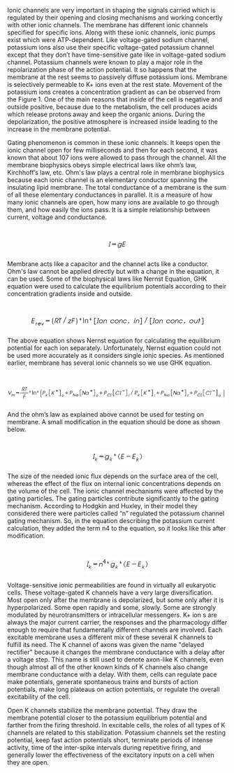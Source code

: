 Ionic channels are very important in shaping the signals carried which is regulated by their opening and closing mechanisms and working concertly with other ionic channels. The membrane has different ionic channels specified for specific ions. Along with these ionic channels, ionic pumps exist which were ATP-dependent. Like voltage-gated sodium channel, potassium ions also use their specific voltage-gated potassium channel except that they don’t have time-sensitive gate like in voltage-gated sodium channel. Potassium channels were known to play a major role in the repolarization phase of the action potential. It so happens that the membrane at the rest seems to passively diffuse potassium ions. Membrane is selectively permeable to K+ ions even at the rest state. Movement of the potassium ions creates a concentration gradient as can be observed from the Figure 1. One of the main reasons that inside of the cell is negative and outside positive, because due to the metabolism, the cell produces acids which release protons away and keep the organic anions. During the depolarization, the positive atmosphere is increased inside leading to the increase in the membrane potential.

 

Gating phenomenon is common in these ionic channels. It keeps open the ionic channel open for few milliseconds and then for each second, it was known that about 107 ions were allowed to pass through the channel. All the membrane biophysics obeys simple electrical laws like ohm’s law, Kirchhoff’s law, etc. Ohm's law plays a central role in membrane biophysics because each ionic channel is an elementary conductor spanning the insulating lipid membrane. The total conductance of a membrane is the sum of all these elementary conductances in parallel. It is a measure of how many ionic channels are open, how many ions are available to go through them, and how easily the ions pass.  It is a simple relationship between current, voltage and conductance.

 
 
&nbsp;
<center><img src="images/p1.png" title="" /></center> 
 

Membrane acts like a capacitor and the channel acts like a conductor. Ohm's law cannot be applied directly but with a change in the equation, it can be used. Some of the biophysical laws like Nernst Equation, GHK equation were used to calculate the equilibrium potentials according to their concentration gradients inside and outside.

 
 
&nbsp;
<center><img src="images/p2.png" title="" /></center> 

 

The above equation shows Nernst equation for calculating the equilibrium potential for each ion separately. Unfortunately, Nernst equation could not be used more accurately as it considers single ionic species. As mentioned earlier, membrane has several ionic channels so we use GHK equation.

 

 
&nbsp;
<center><img src="images/p3.png" title="" /></center> 
 

And the ohm’s law as explained above cannot be used for testing on membrane. A small modification in the equation should be done as shown below.

 
&nbsp;
<center><img src="images/p4.png" title="" /></center> 

 

The size of the needed ionic flux depends on the surface area of the cell, whereas the effect of the flux on internal ionic concentrations depends on the volume of the cell. The ionic channel mechanisms were affected by the gating particles. The gating particles contribute significantly to the gating mechanism. According to Hodgkin and Huxley, in their model they considered there were particles called “n” regulated the potassium channel gating mechanism. So, in the equation describing the potassium current calculation, they added the term n4 to the equation, so it looks like this after modification.

 
&nbsp;
<center><img src="images/p5.png" title="" /></center> 

 

Voltage-sensitive ionic permeabilities are found in virtually all eukaryotic cells. These voltage-gated K channels have a very large diversification. Most open only after the membrane is depolarized, but some only after it is hyperpolarized. Some open rapidly and some, slowly. Some are strongly modulated by neurotransmitters or intracellular messengers. K+ ion s are always the major current carrier, the responses and the pharmacology differ enough to require that fundamentally different channels are involved. Each excitable membrane uses a different mix of these several K channels to fulfill its need. The K channel of axons was given the name "delayed rectifier" because it changes the membrane conductance with a delay after a voltage step. This name is still used to denote axon-like K channels, even though almost all of the other known kinds of K channels also change membrane conductance with a delay. With them, cells can regulate pace make potentials, generate spontaneous trains and bursts of action potentials, make long plateaus on action potentials, or regulate the overall excitability of the cell.

 

Open K channels stabilize the membrane potential. They draw the membrane potential closer to the potassium equilibrium potential and farther from the firing threshold. In excitable cells, the roles of all types of K channels are related to this stabilization. Potassium channels set the resting potential, keep fast action potentials short, terminate periods of intense activity, time of the inter-spike intervals during repetitive firing, and generally lower the effectiveness of the excitatory inputs on a cell when they are open.

